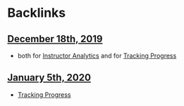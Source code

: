 
# Backlinks
## [December 18th, 2019](<December 18th, 2019.md>)
- both for [Instructor Analytics](<Instructor Analytics.md>) and for [Tracking Progress](<Tracking Progress.md>)

## [January 5th, 2020](<January 5th, 2020.md>)
- [Tracking Progress](<Tracking Progress.md>)

